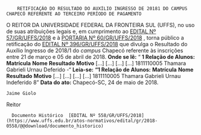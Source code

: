         RETIFICAÇÃO DO RESULTADO DO AUXÍLIO INGRESSO DE 20181 DO CAMPUS CHAPECÓ REFERENTE AO TERCEIRO PERÍODO DE PAGAMENTO  

 O REITOR DA UNIVERSIDADE FEDERAL DA FRONTEIRA SUL (UFFS), no uso de suas atribuições legais e, em cumprimento ao [EDITAL Nº 57/GR/UFFS/2018](https://www.uffs.edu.br/atos-normativos/edital/gr/2018-0057)  e à [PORTARIA Nº 60/GR/UFFS/2018](https://www.uffs.edu.br/atos-normativos/portaria/gr/2018-0060)  , torna público a retificação do [EDITAL Nº 396/GR/UFFS/2018](https://www.uffs.edu.br/atos-normativos/edital/gr/2018-0396)  que divulga o Resultado do Auxílio Ingresso de 2018/1 do *campus* Chapecó referente às inscrições entre 21 de março e 05 de abril de 2018.   **Onde se lê:**  “ **1 Relação de Alunos:**      **Matrícula**    **Nome**    **Resultado**    **Motivo**      [...]   [...]   [...]   [...]     1811110005   Thamara Gabrieli Urnau   Deferido   -“       **Leia-se:**  **“1 Relação de Alunos:**      **Matrícula**    **Nome**    **Resultado**    **Motivo**      [...]   [...]   [...]   [...]     1811110005   Thamara Gabrieli Urnau   Indeferido   8”          **Data do ato:** Chapecó-SC, 24 de maio de 2018.   
 

    Jaime Giolo   
 Reitor 

      Documento Histórico  [EDITAL Nº 558/GR/UFFS/2018](https://www.uffs.edu.br/atos-normativos/edital/gr/2018-0558/@@download/documento_historico)     
      